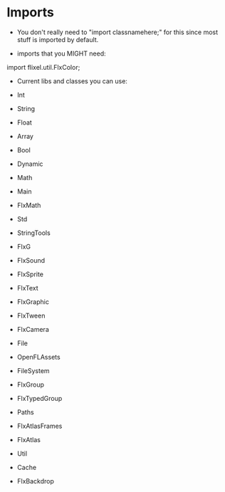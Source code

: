 # Imports

* You don't really need to "import classnamehere;" for this since most stuff is imported by default.

* imports that you MIGHT need:

import flixel.util.FlxColor;


* Current libs and classes you can use:

* Int
* String
* Float
* Array
* Bool
* Dynamic
* Math
* Main
* FlxMath
* Std
* StringTools
* FlxG
* FlxSound
* FlxSprite
* FlxText
* FlxGraphic
* FlxTween
* FlxCamera
* File
* OpenFLAssets
* FileSystem
* FlxGroup
* FlxTypedGroup
* Paths
* FlxAtlasFrames
* FlxAtlas
* Util
* Cache
* FlxBackdrop